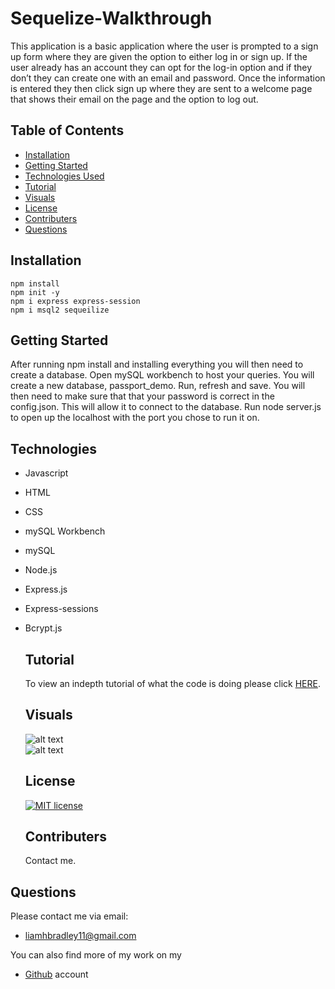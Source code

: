 # Sequelize-Walkthrough

 This application is a basic application where the user is prompted to a sign up form where they are given the option to either log in or sign up.  If the user already has an account they can opt for the log-in option and if they don’t they can create one with an email and password.  Once the information is entered they then click sign up where they are sent to a welcome page that shows their email on the page and the option to log out.

## Table of Contents
  * [Installation](#installation)
  * [Getting Started](#gettingstarted)
  * [Technologies Used](#Technologies)
  * [Tutorial](#Tutorial)
  * [Visuals](#Visuals)
  * [License](#license)
  * [Contributers](#contributers)
  * [Questions](#questions)

## Installation
    npm install 
    npm init -y
    npm i express express-session 
    npm i msql2 sequeilize

  ## Getting Started
  After running npm install and installing everything you will then need to create a database.  Open mySQL workbench to host your queries.  You will create a new database, passport_demo.  Run, refresh and save.  You will then need to make sure that that your password is correct in the config.json.  This will allow it to connect to the database.  Run node server.js to open up the localhost with the port you chose to run it on.

  ## Technologies
* Javascript
* HTML
* CSS
* mySQL Workbench
* mySQL
* Node.js
* Express.js
* Express-sessions
* Bcrypt.js

  ## Tutorial
  To view an indepth tutorial of what the code is doing please click [HERE](https://docs.google.com/document/d/1S9nijrDgOE9EwbT3Oj08IibDVrqTT5zUFPc7NPfkTRY/edit?usp=sharing).

  ## Visuals
  ![alt text](https://i.paste.pics/208f490855fa086cf76bb7619b379e24.png)    
  ![alt text](https://i.paste.pics/88c37d09462f02efc987118a8e4264c3.png)

  ## License
   [![MIT license](https://img.shields.io/badge/License-MIT-blue.svg)](https://lbesson.mit-license.org/)

  ## Contributers
  Contact me.

## Questions
  Please contact me via email:
  * <liamhbradley11@gmail.com>

  You can also find more of my work on my
  * [Github](https://github.com/liamhbradley11) account